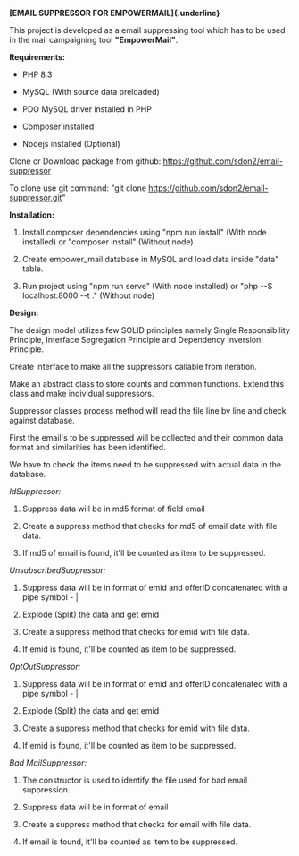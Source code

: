 **[EMAIL SUPPRESSOR FOR EMPOWERMAIL]{.underline}**

This project is developed as a email suppressing tool which has to be
used in the mail campaigning tool **"EmpowerMail"**.

**Requirements:**

- PHP 8.3

- MySQL (With source data preloaded)

- PDO MySQL driver installed in PHP

- Composer installed

- Nodejs installed (Optional)

Clone or Download package from github:
<https://github.com/sdon2/email-suppressor>

To clone use git command: "git clone
<https://github.com/sdon2/email-suppressor.git>"

**Installation:**

1.  Install composer dependencies using "npm run install" (With node
    installed) or "composer install" (Without node)

2.  Create empower_mail database in MySQL and load data inside "data"
    table.

3.  Run project using "npm run serve" (With node installed) or "php --S
    localhost:8000 --t ." (Without node)

**Design:**

The design model utilizes few SOLID principles namely Single
Responsibility Principle, Interface Segregation Principle and Dependency
Inversion Principle.

Create interface to make all the suppressors callable from iteration.

Make an abstract class to store counts and common functions. Extend this
class and make individual suppressors.

Suppressor classes process method will read the file line by line and
check against database.

First the email's to be suppressed will be collected and their common
data format and similarities has been identified.

We have to check the items need to be suppressed with actual data in the
database.

*IdSuppressor:*

1.  Suppress data will be in md5 format of field email

2.  Create a suppress method that checks for md5 of email data with file
    data.

3.  If md5 of email is found, it'll be counted as item to be suppressed.

*UnsubscribedSuppressor:*

1.  Suppress data will be in format of emid and offerID concatenated
    with a pipe symbol - \|

2.  Explode (Split) the data and get emid

3.  Create a suppress method that checks for emid with file data.

4.  If emid is found, it'll be counted as item to be suppressed.

*OptOutSuppressor:*

1.  Suppress data will be in format of emid and offerID concatenated
    with a pipe symbol - \|

2.  Explode (Split) the data and get emid

3.  Create a suppress method that checks for emid with file data.

4.  If emid is found, it'll be counted as item to be suppressed.

*Bad MailSuppressor:*

1.  The constructor is used to identify the file used for bad email
    suppression.

2.  Suppress data will be in format of email

3.  Create a suppress method that checks for email with file data.

4.  If email is found, it'll be counted as item to be suppressed.
